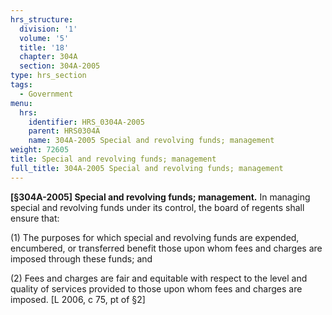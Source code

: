 ```yaml
---
hrs_structure:
  division: '1'
  volume: '5'
  title: '18'
  chapter: 304A
  section: 304A-2005
type: hrs_section
tags:
  - Government
menu:
  hrs:
    identifier: HRS_0304A-2005
    parent: HRS0304A
    name: 304A-2005 Special and revolving funds; management
weight: 72605
title: Special and revolving funds; management
full_title: 304A-2005 Special and revolving funds; management
---
```

**[§304A-2005] Special and revolving funds; management.** In managing special and revolving funds under its control, the board of regents shall ensure that:

(1) The purposes for which special and revolving funds are expended, encumbered, or transferred benefit those upon whom fees and charges are imposed through these funds; and

(2) Fees and charges are fair and equitable with respect to the level and quality of services provided to those upon whom fees and charges are imposed. [L 2006, c 75, pt of §2]